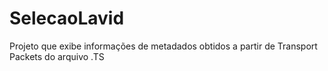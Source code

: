 # SelecaoLavid
Projeto que exibe informações de metadados obtidos a partir de Transport Packets do arquivo .TS
